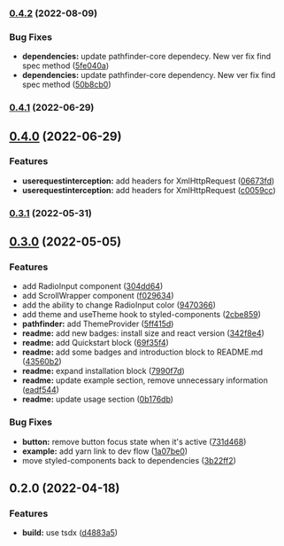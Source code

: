 

### [0.4.2](https://https//github.com/appKODE/pathfinder-web-react/compare/v0.4.1...v0.4.2) (2022-08-09)


### Bug Fixes

* **dependencies:** update pathfinder-core dependecy. New ver fix find spec method ([5fe040a](https://https//github.com/appKODE/pathfinder-web-react/commit/5fe040ac40915858eaf4aa766da975136d148819))
* **dependencies:** update pathfinder-core dependency. New ver fix find spec method ([50b8cb0](https://https//github.com/appKODE/pathfinder-web-react/commit/50b8cb0d524dfe5d1dca1b5077f02ece322c985a))

### [0.4.1](https://https//github.com/appKODE/pathfinder-web-react/compare/v0.4.0...v0.4.1) (2022-06-29)

## [0.4.0](https://https//github.com/appKODE/pathfinder-web-react/compare/v0.3.1...v0.4.0) (2022-06-29)


### Features

* **userequestinterception:** add headers for XmlHttpRequest ([06673fd](https://https//github.com/appKODE/pathfinder-web-react/commit/06673fdb1fedef6d4ec8cfdf7a9a18345a6c2283))
* **userequestinterception:** add headers for XmlHttpRequest ([c0059cc](https://https//github.com/appKODE/pathfinder-web-react/commit/c0059cc0eba3586dee99ec0a843fb298615cde88))

### [0.3.1](https://https//github.com/appKODE/pathfinder-web-react/compare/v0.3.0...v0.3.1) (2022-05-31)

## [0.3.0](https://https//github.com/appKODE/pathfinder-web-react/compare/v0.2.0...v0.3.0) (2022-05-05)


### Features

* add RadioInput component ([304dd64](https://https//github.com/appKODE/pathfinder-web-react/commit/304dd64dab76574a123e05f4aa851bdc78e9aab6))
* add ScrollWrapper component ([f029634](https://https//github.com/appKODE/pathfinder-web-react/commit/f029634b39c577c1e503976acfb2a8f70742856c))
* add the ability to change RadioInput color ([9470366](https://https//github.com/appKODE/pathfinder-web-react/commit/9470366f49b98dfcfbddd8cbead9ba1457f8b517))
* add theme and useTheme hook to styled-components ([2cbe859](https://https//github.com/appKODE/pathfinder-web-react/commit/2cbe8599f333411fda4183bc3c8d757ccdb0c7ff))
* **pathfinder:** add ThemeProvider ([5ff415d](https://https//github.com/appKODE/pathfinder-web-react/commit/5ff415d201d36f048f727f3a6268a2d190ce3043))
* **readme:** add new badges: install size and react version ([342f8e4](https://https//github.com/appKODE/pathfinder-web-react/commit/342f8e4c76dad98dfea037fa01a937ff3e64d44c))
* **readme:** add Quickstart block ([69f35f4](https://https//github.com/appKODE/pathfinder-web-react/commit/69f35f4a9c59015063d58f2263d0b61cba960e9e))
* **readme:** add some badges and introduction block to README.md ([43560b2](https://https//github.com/appKODE/pathfinder-web-react/commit/43560b23558b6d1374ef0b3d1eb3ce9023be444b))
* **readme:** expand installation block ([7990f7d](https://https//github.com/appKODE/pathfinder-web-react/commit/7990f7d6d09cf625d4b7f2ef0a3a185cd5835f95))
* **readme:** update example section, remove unnecessary information ([eadf544](https://https//github.com/appKODE/pathfinder-web-react/commit/eadf5448b7f5819f2ab32c0f369326472ad2b7ed))
* **readme:** update usage section ([0b176db](https://https//github.com/appKODE/pathfinder-web-react/commit/0b176db6e6d08409829da0d7d55c45dc454b7c5e))


### Bug Fixes

* **button:** remove button focus state when it's active ([731d468](https://https//github.com/appKODE/pathfinder-web-react/commit/731d46862b83f6b5c892ab3c369edb234528b96d))
* **example:** add yarn link to dev flow ([1a07be0](https://https//github.com/appKODE/pathfinder-web-react/commit/1a07be0268aa20483bc5f1440e78a8ad97324160))
* move styled-components back to dependencies ([3b22ff2](https://https//github.com/appKODE/pathfinder-web-react/commit/3b22ff2f15137eb664afaab5ee88c3fef359dfba))

## 0.2.0 (2022-04-18)


### Features

* **build:** use tsdx ([d4883a5](https://https//github.com/appKODE/pathfinder-web-react/commit/d4883a50f45a196a289bf3bbc68d1ffb55282458))